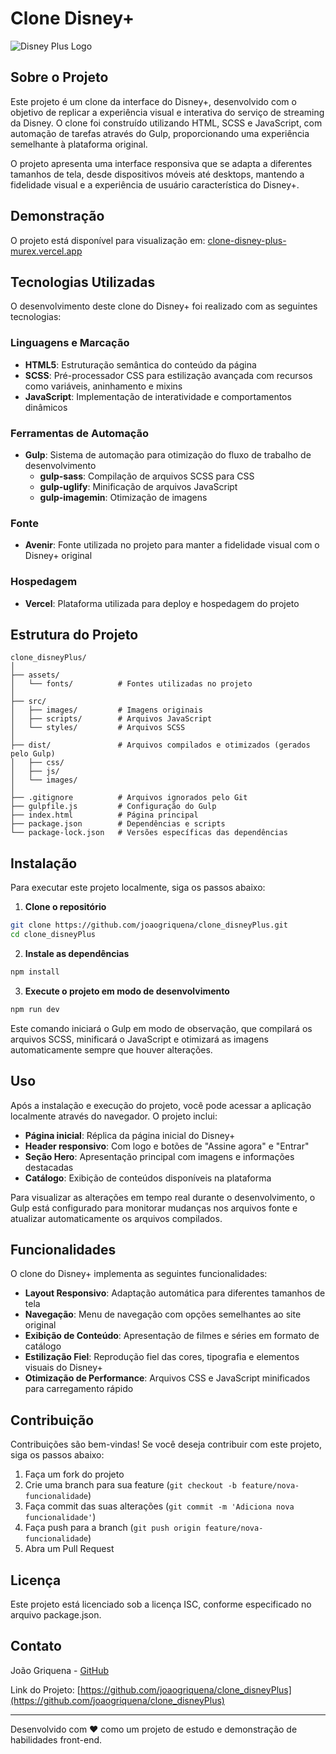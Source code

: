 # Clone Disney+

![Disney Plus Logo](./dist/images/disneyplus.svg)

## Sobre o Projeto

Este projeto é um clone da interface do Disney+, desenvolvido com o objetivo de replicar a experiência visual e interativa do serviço de streaming da Disney. O clone foi construído utilizando HTML, SCSS e JavaScript, com automação de tarefas através do Gulp, proporcionando uma experiência semelhante à plataforma original.

O projeto apresenta uma interface responsiva que se adapta a diferentes tamanhos de tela, desde dispositivos móveis até desktops, mantendo a fidelidade visual e a experiência de usuário característica do Disney+.

## Demonstração

O projeto está disponível para visualização em: [clone-disney-plus-murex.vercel.app](https://clone-disney-plus-murex.vercel.app/)

## Tecnologias Utilizadas

O desenvolvimento deste clone do Disney+ foi realizado com as seguintes tecnologias:

### Linguagens e Marcação

- **HTML5**: Estruturação semântica do conteúdo da página
- **SCSS**: Pré-processador CSS para estilização avançada com recursos como variáveis, aninhamento e mixins
- **JavaScript**: Implementação de interatividade e comportamentos dinâmicos

### Ferramentas de Automação

- **Gulp**: Sistema de automação para otimização do fluxo de trabalho de desenvolvimento
  - **gulp-sass**: Compilação de arquivos SCSS para CSS
  - **gulp-uglify**: Minificação de arquivos JavaScript
  - **gulp-imagemin**: Otimização de imagens

### Fonte

- **Avenir**: Fonte utilizada no projeto para manter a fidelidade visual com o Disney+ original

### Hospedagem

- **Vercel**: Plataforma utilizada para deploy e hospedagem do projeto

## Estrutura do Projeto

```
clone_disneyPlus/
│
├── assets/
│   └── fonts/          # Fontes utilizadas no projeto
│
├── src/
│   ├── images/         # Imagens originais
│   ├── scripts/        # Arquivos JavaScript
│   └── styles/         # Arquivos SCSS
│
├── dist/               # Arquivos compilados e otimizados (gerados pelo Gulp)
│   ├── css/
│   ├── js/
│   └── images/
│
├── .gitignore          # Arquivos ignorados pelo Git
├── gulpfile.js         # Configuração do Gulp
├── index.html          # Página principal
├── package.json        # Dependências e scripts
└── package-lock.json   # Versões específicas das dependências
```

## Instalação

Para executar este projeto localmente, siga os passos abaixo:

1. **Clone o repositório**

```bash
git clone https://github.com/joaogriquena/clone_disneyPlus.git
cd clone_disneyPlus
```

2. **Instale as dependências**

```bash
npm install
```

3. **Execute o projeto em modo de desenvolvimento**

```bash
npm run dev
```

Este comando iniciará o Gulp em modo de observação, que compilará os arquivos SCSS, minificará o JavaScript e otimizará as imagens automaticamente sempre que houver alterações.

## Uso

Após a instalação e execução do projeto, você pode acessar a aplicação localmente através do navegador. O projeto inclui:

- **Página inicial**: Réplica da página inicial do Disney+
- **Header responsivo**: Com logo e botões de "Assine agora" e "Entrar"
- **Seção Hero**: Apresentação principal com imagens e informações destacadas
- **Catálogo**: Exibição de conteúdos disponíveis na plataforma

Para visualizar as alterações em tempo real durante o desenvolvimento, o Gulp está configurado para monitorar mudanças nos arquivos fonte e atualizar automaticamente os arquivos compilados.

## Funcionalidades

O clone do Disney+ implementa as seguintes funcionalidades:

- **Layout Responsivo**: Adaptação automática para diferentes tamanhos de tela
- **Navegação**: Menu de navegação com opções semelhantes ao site original
- **Exibição de Conteúdo**: Apresentação de filmes e séries em formato de catálogo
- **Estilização Fiel**: Reprodução fiel das cores, tipografia e elementos visuais do Disney+
- **Otimização de Performance**: Arquivos CSS e JavaScript minificados para carregamento rápido

## Contribuição

Contribuições são bem-vindas! Se você deseja contribuir com este projeto, siga os passos abaixo:

1. Faça um fork do projeto
2. Crie uma branch para sua feature (`git checkout -b feature/nova-funcionalidade`)
3. Faça commit das suas alterações (`git commit -m 'Adiciona nova funcionalidade'`)
4. Faça push para a branch (`git push origin feature/nova-funcionalidade`)
5. Abra um Pull Request

## Licença

Este projeto está licenciado sob a licença ISC, conforme especificado no arquivo package.json.

## Contato

João Griquena - [GitHub](https://github.com/joaogriquena)

Link do Projeto: [https://github.com/joaogriquena/clone_disneyPlus](https://github.com/joaogriquena/clone_disneyPlus)

---

Desenvolvido com ❤️ como um projeto de estudo e demonstração de habilidades front-end.
